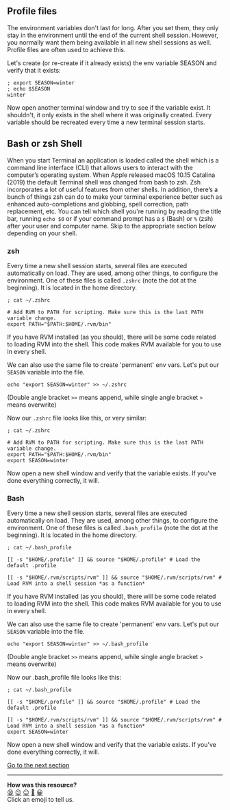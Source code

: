 ## Profile files
The environment variables don't last for long. After you set them, they only stay in the environment until the end of the current shell session. However, you normally want them being available in all new shell sessions as well. Profile files are often used to achieve this.

Let's create (or re-create if it already exists) the env variable SEASON and verify that it exists:

```shell
; export SEASON=winter
; echo $SEASON
winter

```

Now open another terminal window and try to see if the variable exist. It shouldn't, it only exists in the shell where it was originally created. Every variable should be recreated every time a new terminal session starts.

## Bash or zsh Shell
When you start Terminal an application is loaded called the shell which is a command line interface (CLI) that allows users to interact with the computer’s operating system. When Apple released macOS 10.15 Catalina (2019) the default Terminal shell was changed from bash to zsh. Zsh incorporates a lot of useful features from other shells. In addition, there’s a bunch of things zsh can do to make your terminal experience better such as enhanced auto-completions and globbing, spell correction, path replacement, etc. You can tell which shell you're running by reading the title bar, running `echo $0` or if your command prompt has a `$` (Bash) or `%` (zsh) after your user and computer name. Skip to the appropriate section below depending on your shell.

### zsh
Every time a new shell session starts, several files are executed automatically on load. They are used, among other things, to configure the environment. One of these files is called `.zshrc` (note the dot at the beginning). It is located in the home directory.

```shell
; cat ~/.zshrc

# Add RVM to PATH for scripting. Make sure this is the last PATH variable change.
export PATH="$PATH:$HOME/.rvm/bin"

```

If you have RVM installed (as you should), there will be some code related to loading RVM into the shell. This code makes RVM available for you to use in every shell.

We can also use the same file to create 'permanent' env vars. Let's put our `SEASON` variable into the file.

`echo "export SEASON=winter" >> ~/.zshrc`

(Double angle bracket `>>` means append, while single angle bracket `>` means overwrite)

Now our `.zshrc` file looks like this, or very similar:

```shell
; cat ~/.zshrc

# Add RVM to PATH for scripting. Make sure this is the last PATH variable change.
export PATH="$PATH:$HOME/.rvm/bin"
export SEASON=winter

```

Now open a new shell window and verify that the variable exists. If you've done everything correctly, it will.

### Bash
Every time a new shell session starts, several files are executed automatically on load. They are used, among other things, to configure the environment. One of these files is called `.bash_profile` (note the dot at the beginning). It is located in the home directory.

```shell
; cat ~/.bash_profile

[[ -s "$HOME/.profile" ]] && source "$HOME/.profile" # Load the default .profile

[[ -s "$HOME/.rvm/scripts/rvm" ]] && source "$HOME/.rvm/scripts/rvm" # Load RVM into a shell session *as a function*

```

If you have RVM installed (as you should), there will be some code related to loading RVM into the shell. This code makes RVM available for you to use in every shell.

We can also use the same file to create 'permanent' env vars. Let's put our `SEASON` variable into the file.

`echo "export SEASON=winter" >> ~/.bash_profile`

(Double angle bracket `>>` means append, while single angle bracket `>` means overwrite)

Now our .bash_profile file looks like this:

```shell
; cat ~/.bash_profile

[[ -s "$HOME/.profile" ]] && source "$HOME/.profile" # Load the default .profile

[[ -s "$HOME/.rvm/scripts/rvm" ]] && source "$HOME/.rvm/scripts/rvm" # Load RVM into a shell session *as a function*
export SEASON=winter

```

Now open a new shell window and verify that the variable exists. If you've done everything correctly, it will.

[Go to the next section](./28_processes.ed.md)


<!-- BEGIN GENERATED SECTION DO NOT EDIT -->

---

**How was this resource?**  
[😫](https://airtable.com/shrUJ3t7KLMqVRFKR?prefill_Repository=course&prefill_File=foundations/command_line/27_profile_files.md&prefill_Sentiment=😫) [😕](https://airtable.com/shrUJ3t7KLMqVRFKR?prefill_Repository=course&prefill_File=foundations/command_line/27_profile_files.md&prefill_Sentiment=😕) [😐](https://airtable.com/shrUJ3t7KLMqVRFKR?prefill_Repository=course&prefill_File=foundations/command_line/27_profile_files.md&prefill_Sentiment=😐) [🙂](https://airtable.com/shrUJ3t7KLMqVRFKR?prefill_Repository=course&prefill_File=foundations/command_line/27_profile_files.md&prefill_Sentiment=🙂) [😀](https://airtable.com/shrUJ3t7KLMqVRFKR?prefill_Repository=course&prefill_File=foundations/command_line/27_profile_files.md&prefill_Sentiment=😀)  
Click an emoji to tell us.

<!-- END GENERATED SECTION DO NOT EDIT -->
